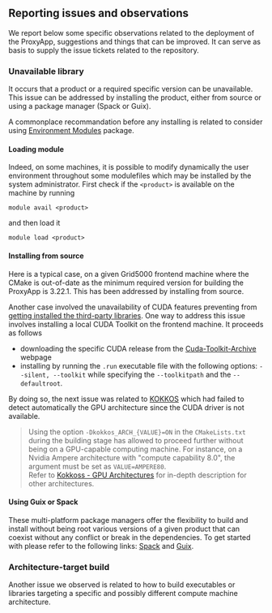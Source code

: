 ## Reporting issues and observations

We report below some specific observations related to the deployment of the ProxyApp, suggestions and things that can be improved. It can serve as basis to supply the issue tickets related to the repository. 

### Unavailable library
It occurs that a product or a required specific version can be unavailable. This issue can be addressed by installing the product, either from source or using a package manager (Spack or Guix).   

A commonplace recommandation before any installing  is related to consider using [Environment Modules](https://modules.sourceforge.net/) package. 
#### Loading module
Indeed, on some machines, it is possible to modify dynamically the user environment throughout some modulefiles which may be installed by the system administrator. First check if the `<product>`  is available on the machine by running
```
module avail <product>
```
and then load it
```
module load <product>
```
#### Installing from source 
Here is a typical case, on a given Grid5000 frontend machine where the CMake is out-of-date as the minimum required version for building the ProxyApp is 3.22.1. This has been addressed by installing from source.  

Another case involved the unavailability of CUDA features preventing from [getting installed the third-party libraries]((https://gitlab.inria.fr/numpex-pc5/wp2-co-design/proxy-geos-hc_tpl) ). One way to address this issue involves installing a local CUDA Toolkit on the frontend machine. It proceeds as follows  

- downloading the specific CUDA release from the [Cuda-Toolkit-Archive](https://developer.nvidia.com/cuda-toolkit-archive) webpage   
 - installing by running the ```.run``` executable file with the following options: ```--silent, --toolkit``` while specifying the ```--toolkitpath``` and the ```--defaultroot```.  
 
By doing so, the next issue was related to [KOKKOS](https://kokkos.org/) which had failed to detect automatically the GPU architecture since the CUDA driver is not available. 
> Using the option `-Dkokkos_ARCH_{VALUE}=ON` in the `CMakeLists.txt` during the building stage has allowed to proceed further without being on a GPU-capable computing machine.   For instance, on a Nvidia Ampere architecture with "compute capability 8.0", the argument must be set as ```VALUE=AMPERE80```.   
> Refer to [Kokkoss - GPU Architectures](https://kokkos.org/kokkos-core-wiki/keywords.html) for in-depth description for other architectures.  

#### Using Guix or Spack
These multi-platform package managers offer the flexibility to build and install without being root various versions of a given product that can coexist without any conflict or break in the dependencies. To get started with please refer to the following links: [Spack](https://github.com/spack/spack?tab=readme-ov-file) and [Guix](https://gitlab.inria.fr/numpex-pc5/wp3/guix-hpc).   
### Architecture-target build
Another issue we observed is related to how to build executables or libraries targeting a specific and possibly different compute machine architecture.  
